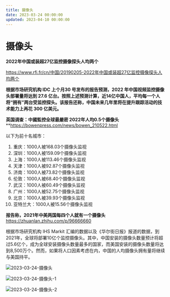 ```yaml
---
title: 摄像头
date: 2023-03-24 00:00:00
updated: 2023-04-10 00:00:00
---
```



# 摄像头

**2022年中国或装超27亿监控摄像探头人均两个**

https://www.rfi.fr/cn/中国/20190205-2022年中国或装超27亿监控摄像探头人均两个

**根据市场研究机构 IDC 上个月30 号发布的报告预测，2022 年中国视频监控摄像头部署量将达到 27.6 亿台。按照上述预测计算，近14亿中国人，平均每一个人将“拥有”两台受监控探头。该报告还称，中国未来几年里将在提升跟踪活动的技术能力上再花 300 亿美元。**




**英国调查：中國監控全球最嚴密 2022年人均0.5个摄像头**
**https://bowenpress.com/news/bowen_210522.html


以下为前十名城市：
1. 重庆：1000人被168.03个摄像头监视
2. 深圳：1000人被159.09个摄像头监视
3. 上海：1000人被113.46个摄像头监视
4. 天津：1000人被92.87个摄像头监视
5. 济南：1000人被73.82个摄像头监视
6. 伦敦：1000人被68.40个摄像头监视
7. 武汉：1000人被60.49个摄像头监视
8. 广州：1000人被52.75个摄像头监视
9. 北京：1000人被39.93个摄像头监视
10. 亚特兰大：1000人被15.56个摄像头监视

**报告称，**2021年**中美两国每四个人就有一个摄像头**
https://zhuanlan.zhihu.com/p/96666660

根据市场研究机构 IHS Markit 汇编的数据以及《华尔街日报》报道的数据，到2021年，全球将部署10亿个监控摄像头。其中，中国安装的摄像头数量预计将超过5.6亿个，成为全球安装摄像头数量最多的国家，而美国安装的摄像头数量将达到8,500万个。然而，如果将人口因素考虑在内，中国的人均摄像头拥有量将继续与美国持平。

![2023-03-24-摄像头](assets/2023-03-24-摄像头.png)

![2023-03-24-摄像头-1](assets/2023-03-24-摄像头-1.jpeg)

![2023-03-24-摄像头-2](assets/2023-03-24-摄像头-2.jpeg)

